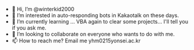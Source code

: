 - 👋 Hi, I’m @winterkid2000
- 👀 I’m interested in auto-responding bots in Kakaotalk on these days.
- 🌱 I’m currently learning ... VBA again to clear some projects... I'll tell you if you ask me.
- 💞️ I’m looking to collaborate on everyone who wants to do with me.
- 📫 How to reach me? Email me yhm0215yonsei.ac.kr 

<!---
winterkid2000/winterkid2000 is a ✨ special ✨ repository because its `README.md` (this file) appears on your GitHub profile.
You can click the Preview link to take a look at your changes.
--->
